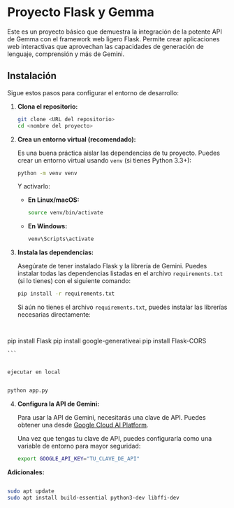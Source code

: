 # Proyecto Flask y Gemma

Este es un proyecto básico que demuestra la integración de la potente API de Gemma con el framework web ligero Flask. Permite crear aplicaciones web interactivas que aprovechan las capacidades de generación de lenguaje, comprensión y más de Gemini.

## Instalación

Sigue estos pasos para configurar el entorno de desarrollo:

1.  **Clona el repositorio:**

    ```bash
    git clone <URL del repositorio>
    cd <nombre del proyecto>
    ```

2.  **Crea un entorno virtual (recomendado):**

    Es una buena práctica aislar las dependencias de tu proyecto. Puedes crear un entorno virtual usando `venv` (si tienes Python 3.3+):

    ```bash
    python -m venv venv
    ```

    Y activarlo:

    * **En Linux/macOS:**
        ```bash
        source venv/bin/activate
        ```
    * **En Windows:**
        ```bash
        venv\Scripts\activate
        ```

3.  **Instala las dependencias:**

    Asegúrate de tener instalado Flask y la librería de Gemini. Puedes instalar todas las dependencias listadas en el archivo `requirements.txt` (si lo tienes) con el siguiente comando:

    ```bash
    pip install -r requirements.txt
    ```

    Si aún no tienes el archivo `requirements.txt`, puedes instalar las librerías necesarias directamente:

    ```bash
 
pip install Flask
pip install google-generativeai
pip install Flask-CORS

    ```

    
    ejecutar en local
    

```bash

python app.py

```



4.  **Configura la API de Gemini:**

    Para usar la API de Gemini, necesitarás una clave de API. Puedes obtener una desde [Google Cloud AI Platform](https://console.cloud.google.com/vertex-ai).

    Una vez que tengas tu clave de API, puedes configurarla como una variable de entorno para mayor seguridad:

    ```bash
    export GOOGLE_API_KEY="TU_CLAVE_DE_API"
    ```




**Adicionales:**



```bash

sudo apt update
sudo apt install build-essential python3-dev libffi-dev

```
